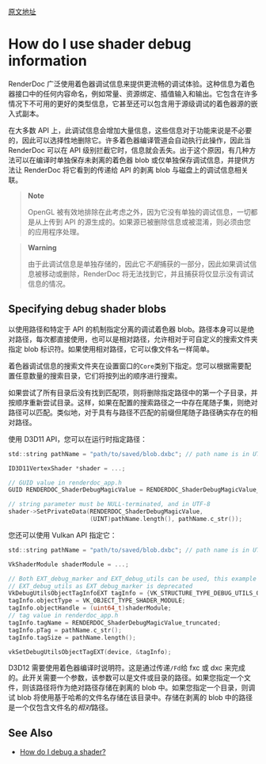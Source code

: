 [原文地址](https://renderdoc.org/docs/how/how_shader_debug_info.html)

# How do I use shader debug information

RenderDoc 广泛使用着色器调试信息来提供更流畅的调试体验。这种信息为着色器接口中的任何内容命名，例如常量、资源绑定、插值输入和输出。它包含在许多情况下不可用的更好的类型信息，它甚至还可以包含用于源级调试的着色器源的嵌入式副本。

在大多数 API 上，此调试信息会增加大量信息，这些信息对于功能来说是不必要的，因此可以选择性地删除它。许多着色器编译管道会自动执行此操作，因此当 RenderDoc 可以在 API 级别拦截它时，信息就会丢失。出于这个原因，有几种方法可以在编译时单独保存未剥离的着色器 blob 或仅单独保存调试信息，并提供方法让 RenderDoc 将它看到的传递给 API 的剥离 blob 与磁盘上的调试信息相关联。

> **Note**
>
> OpenGL 被有效地排除在此考虑之外，因为它没有单独的调试信息，一切都是从上传到 API 的源生成的。如果源已被删除信息或被混淆，则必须由您的应用程序处理。

> **Warning**
>
> 由于此调试信息是单独存储的，因此它*不是*捕获的一部分，因此如果调试信息被移动或删除，RenderDoc 将无法找到它，并且捕获将仅显示没有调试信息的情况。

## Specifying debug shader blobs

以使用路径和特定于 API 的机制指定分离的调试着色器 blob。路径本身可以是绝对路径，每次都直接使用，也可以是相对路径，允许相对于可自定义的搜索文件夹指定 blob 标识符。如果使用相对路径，它可以像文件名一样简单。

着色器调试信息的搜索文件夹在设置窗口的`Core`类别下指定。您可以根据需要配置任意数量的搜索目录，它们将按列出的顺序进行搜索。

如果尝试了所有目录后没有找到匹配项，则将删除指定路径中的第一个子目录，并按顺序重新尝试目录。这样，如果在配置的搜索路径之一中存在尾随子集，则绝对路径可以匹配。类似地，对于具有与路径不匹配的前缀但尾随子路径确实存在的相对路径。

使用 D3D11 API，您可以在运行时指定路径：

```C
std::string pathName = "path/to/saved/blob.dxbc"; // path name is in UTF-8

ID3D11VertexShader *shader = ...;

// GUID value in renderdoc_app.h
GUID RENDERDOC_ShaderDebugMagicValue = RENDERDOC_ShaderDebugMagicValue_struct;

// string parameter must be NULL-terminated, and in UTF-8
shader->SetPrivateData(RENDERDOC_ShaderDebugMagicValue,
                       (UINT)pathName.length(), pathName.c_str());
```

您还可以使用 Vulkan API 指定它：

```C
std::string pathName = "path/to/saved/blob.dxbc"; // path name is in UTF-8

VkShaderModule shaderModule = ...;

// Both EXT_debug_marker and EXT_debug_utils can be used, this example uses
// EXT_debug_utils as EXT_debug_marker is deprecated
VkDebugUtilsObjectTagInfoEXT tagInfo = {VK_STRUCTURE_TYPE_DEBUG_UTILS_OBJECT_TAG_INFO_EXT};
tagInfo.objectType = VK_OBJECT_TYPE_SHADER_MODULE;
tagInfo.objectHandle = (uint64_t)shaderModule;
// tag value in renderdoc_app.h
tagInfo.tagName = RENDERDOC_ShaderDebugMagicValue_truncated;
tagInfo.pTag = pathName.c_str();
tagInfo.tagSize = pathName.length();

vkSetDebugUtilsObjectTagEXT(device, &tagInfo);
```

D3D12 需要使用着色器编译时说明符。这是通过传递`/Fd`给 fxc 或 dxc 来完成的。此开关需要一个参数，该参数可以是文件或目录的路径。如果您指定一个文件，则该路径将作为绝对路径存储在剥离的 blob 中。如果您指定一个目录，则调试 blob 将使用基于哈希的文件名存储在该目录中。存储在剥离的 blob 中的路径是一个仅包含文件名的*相对*路径。

## See Also

- [How do I debug a shader?](https://renderdoc.org/docs/how/how_debug_shader.html)